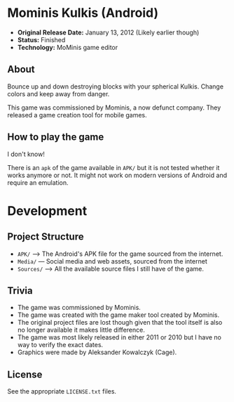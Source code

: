 # Mominis Kulkis (Android)

 - **Original Release Date:** January 13, 2012 (Likely earlier though)
 - **Status:** Finished
 - **Technology:** MoMinis game editor

## About
Bounce up and down destroying blocks with your spherical Kulkis. Change colors
and keep away from danger.

This game was commissioned by Mominis, a now defunct company. They released
a game creation tool for mobile games.

## How to play the game
I don't know!

There is an `apk` of the game available in `APK/` but it is not tested whether
it works anymore or not. It might not work on modern versions of Android and
require an emulation.

# Development

## Project Structure
 - `APK/` ⟶ The Android's APK file for the game sourced from the internet.
 - `Media/` — Social media and web assets, sourced from the internet
 - `Sources/` ⟶ All the available source files I still have of the game.

## Trivia
 - The game was commissioned by Mominis.
 - The game was created with the game maker tool created by Mominis.
 - The original project files are lost though given that the tool
   itself is also no longer available it makes little difference.
 - The game was most likely released in either 2011 or 2010 but I have no
   way to verify the exact dates.
 - Graphics were made by Aleksander Kowalczyk (Cage).

## License
See the appropriate `LICENSE.txt` files.